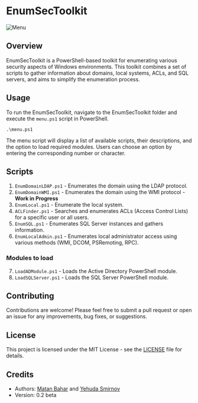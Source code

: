 # EnumSecToolkit

<img src="https://i.ibb.co/jDy9QQm/Screenshot-2023-05-01-105831.png" alt="Menu" border="0"></a>

## Overview

EnumSecToolkit is a PowerShell-based toolkit for enumerating various security aspects of Windows environments. This toolkit combines a set of scripts to gather information about domains, local systems, ACLs, and SQL servers, and aims to simplify the enumeration process.
## Usage

To run the EnumSecToolkit, navigate to the EnumSecToolkit folder and execute the `menu.ps1` script in PowerShell.

`.\menu.ps1`

The menu script will display a list of available scripts, their descriptions, and the option to load required modules. Users can choose an option by entering the corresponding number or character.

## Scripts

1. `EnumDomainLDAP.ps1` - Enumerates the domain using the LDAP protocol.
2. `EnumDomainWMI.ps1` - Enumerates the domain using the WMI protocol - **Work in Progress**
3. `EnumLocal.ps1` - Enumerate the local system.
4. `ACLFinder.ps1` - Searches and enumerates ACLs (Access Control Lists) for a specific user or all users.
5. `EnumSQL.ps1` - Enumerates SQL Server instances and gathers information.
6. `EnumLocalAdmin.ps1` - Enumerates local administrator access using various methods (WMI, DCOM, PSRemoting, RPC).

### Modules to load

7. `LoadADModule.ps1` - Loads the Active Directory PowerShell module.
8. `LoadSQLServer.ps1` - Loads the SQL Server PowerShell module.

## Contributing

Contributions are welcome! Please feel free to submit a pull request or open an issue for any improvements, bug fixes, or suggestions.

## License

This project is licensed under the MIT License - see the [LICENSE](LICENSE) file for details.

## Credits

- Authors: [Matan Bahar](https://www.linkedin.com/in/matan-bahar-66460a1b0/) and [Yehuda Smirnov](https://www.linkedin.com/in/yehuda-smirnov/)
- Version: 0.2 beta
